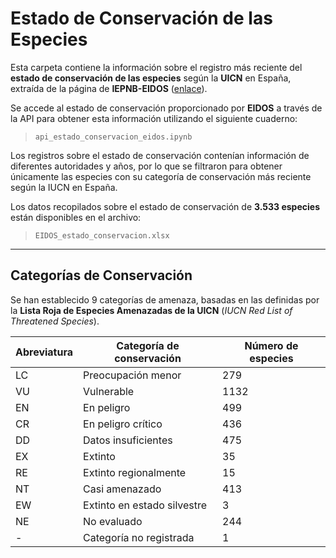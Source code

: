 # Estado de Conservación de las Especies 

Esta carpeta contiene la información sobre el registro más reciente del **estado de conservación de las especies** según la **UICN** en España, extraída de la página de **IEPNB-EIDOS**  ([enlace](https://iepnb.gob.es/areas-tematicas/especies-silvestres/eidos)).

Se accede al estado de conservación proporcionado por **EIDOS** a través de la API para obtener esta información utilizando el siguiente cuaderno:

> `api_estado_conservacion_eidos.ipynb`

Los registros sobre el estado de conservación contenían información de diferentes autoridades y años, por lo que se filtraron para obtener únicamente las especies con su categoría de conservación más reciente según la IUCN en España.

Los datos recopilados sobre el estado de conservación de **3.533 especies** están disponibles en el archivo:

> `EIDOS_estado_conservacion.xlsx`

---

## Categorías de Conservación

Se han establecido 9 categorías de amenaza, basadas en las definidas por la **Lista Roja de Especies Amenazadas de la UICN** (*IUCN Red List of Threatened Species*).

| Abreviatura | Categoría de conservación         | Número de especies |
|-------------|-----------------------------------|---------------------|
| LC          | Preocupación menor                | 279                 |
| VU          | Vulnerable                        | 1132                |
| EN          | En peligro                        | 499                 |
| CR          | En peligro crítico                | 436                 |
| DD          | Datos insuficientes               | 475                 |
| EX          | Extinto                           | 35                  |
| RE          | Extinto regionalmente             | 15                  |
| NT          | Casi amenazado                    | 413                 |
| EW          | Extinto en estado silvestre       | 3                   |
| NE          | No evaluado                       | 244                 |
| -           | Categoría no registrada           | 1                   |
